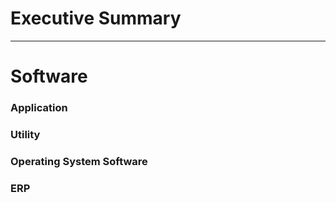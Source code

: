 # Executive Summary #
***
# Software #
### Application ###
### Utility ###
### Operating System Software ###
### ERP ###
